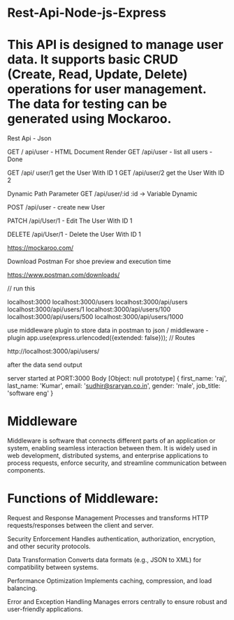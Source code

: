 # Rest-Api-Node-js-Express
# This API is designed to manage user data. It supports basic CRUD (Create, Read, Update, Delete) operations for user management. The data for testing can be generated using Mockaroo.

Rest Api - Json

GET / api/user - HTML Document Render
GET /api/user - list all users - Done

GET /api/ user/1  get the User With ID 1
GET /api/user/2  get the User With ID 2

Dynamic Path Parameter
GET /api/user/:id
:id -> Variable Dynamic 

POST /api/user - create new User

PATCH /api/User/1 - Edit The User With ID 1

DELETE /api/User/1 - Delete the User With ID 1


https://mockaroo.com/

Download Postman For shoe preview and execution time 

https://www.postman.com/downloads/

// run this 

localhost:3000
localhost:3000/users
localhost:3000/api/users
localhost:3000/api/users/1
localhost:3000/api/users/100
localhost:3000/api/users/500
localhost:3000/api/users/1000


use middleware plugin to store data in postman to json
/ middleware - plugin
app.use(express.urlencoded({extended: false}));
// Routes



http://localhost:3000/api/users/

after the data send
output 

server started at PORT:3000
Body [Object: null prototype] {
  first_name: 'raj',
  last_name: 'Kumar',
  email: 'sudhir@sraryan.co.in',
  gender: 'male',
  job_title: 'software eng'
}

# Middleware 
Middleware is software that connects different parts of an application or system, enabling seamless interaction between them. It is widely used in web development, distributed systems, and enterprise applications to process requests, enforce security, and streamline communication between components.

# Functions of Middleware:
Request and Response Management
Processes and transforms HTTP requests/responses between the client and server.

Security Enforcement
Handles authentication, authorization, encryption, and other security protocols.

Data Transformation
Converts data formats (e.g., JSON to XML) for compatibility between systems.

Performance Optimization
Implements caching, compression, and load balancing.

Error and Exception Handling
Manages errors centrally to ensure robust and user-friendly applications.
